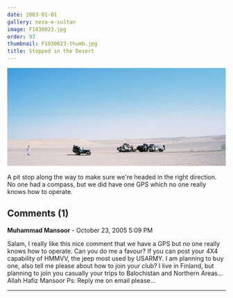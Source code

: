 ```yaml
---
date: 2003-01-01
gallery: neza-e-sultan
image: F1030023.jpg
order: 93
thumbnail: F1030023-thumb.jpg
title: Stopped in the Desert
---
```


![Stopped in the Desert](./F1030023.jpg)

A pit stop along the way to make sure we're headed in the right direction. No one had a compass, but we did have one GPS which no one really knows how to operate.

<div id="comments">

## Comments (1)

**Muhammad Mansoor** - October 23, 2005  5:09 PM

Salam, I really like this nice comment that we have a GPS but no one really knows how to operate. Can you do me a favour? If you can post your 4X4 capability of HMMVV, the jeep most used by USARMY. I am planning to buy one, also tell me please about how to join your club? I live in Finland, but planning to join you casually your trips to Balochistan and Northern Areas...
Allah Hafiz
Mansoor
Ps: Reply me on email please...

---

</div>